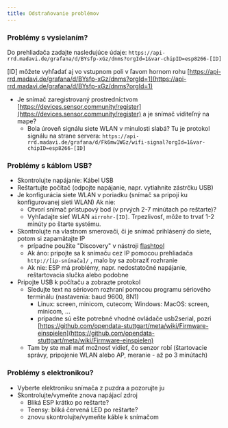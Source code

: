 ```yaml
---
title: Odstraňovanie problémov
---
```


### Problémy s vysielaním?
Do prehliadača zadajte nasledujúce údaje:
`https://api-rrd.madavi.de/grafana/d/BYsfp-xGz/dnms?orgId=1&var-chipID=esp8266-[ID]`

[ID] môžete vyhľadať aj vo vstupnom poli v ľavom hornom rohu [https://api-rrd.madavi.de/grafana/d/BYsfp-xGz/dnms?orgId=1](https://api-rrd.madavi.de/grafana/d/BYsfp-xGz/dnms?orgId=1)

* Je snímač zaregistrovaný prostredníctvom [https://devices.sensor.community/register](https://devices.sensor.community/register) a je snímač viditeľný na mape?
  * Bola úroveň signálu siete WLAN v minulosti slabá? Tu je protokol signálu na strane servera:  `https://api-rrd.madavi.de/grafana/d/Fk6mw1WGz/wifi-signal?orgId=1&var-chipID=esp8266-[ID]`
  
### Problémy s káblom USB?
* Skontrolujte napájanie: Kábel USB
* Reštartujte počítač (odpojte napájanie, napr. vytiahnite zástrčku USB)
* Je konfigurácia siete WLAN v poriadku (snímač sa pripojí ku konfigurovanej sieti WLAN) Ak nie:
  * Otvorí snímač prístupový bod (v prvých 2-7 minútach po reštarte)?
  * Vyhľadajte sieť WLAN `airrohr-[ID]`. Trpezlivosť, môže to trvať 1-2 minúty po štarte systému.
* Skontrolujte na vlastnom smerovači, či je snímač prihlásený do siete, potom si zapamätajte IP
  * prípadne použite "Discovery" v nástroji [flashtool](https://github.com/opendata-stuttgart/airrohr-firmware-flasher//)
  * Ak áno: pripojte sa k snímaču cez IP pomocou prehliadača `http://[ip-snímača]/` , malo by sa zobraziť rozhranie
  * Ak nie: ESP má problémy, napr. nedostatočné napájanie, reštartovacia slučka alebo podobne
* Pripojte USB k počítaču a zobrazte protokol
  * Sledujte text na sériovom rozhraní pomocou programu sériového terminálu (nastavenia: baud 9600, 8N1)
    * Linux: screen, minicom, cutecom; Windows: MacOS: screen, minicom, ...
    * prípadne sú ešte potrebné vhodné ovládače usb2serial, pozri [https://github.com/opendata-stuttgart/meta/wiki/Firmware-einspielen](https://github.com/opendata-stuttgart/meta/wiki/Firmware-einspielen)
  * Tam by ste mali mať možnosť vidieť, čo senzor robí (štartovacie správy, pripojenie WLAN alebo AP, meranie - až po 3 minútach)

### Problémy s elektronikou?

* Vyberte elektroniku snímača z puzdra a pozorujte ju
* Skontrolujte/vymeňte znova napájací zdroj
  * Bliká ESP krátko po reštarte?
  * Teensy: bliká červená LED po reštarte?
  * znovu skontrolujte/vymeňte káble k snímačom



